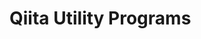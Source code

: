 Qiita Utility Programs
==================================================================================

